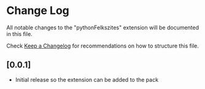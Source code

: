 # Change Log

All notable changes to the "pythonFelkszites" extension will be documented in this file.

Check [Keep a Changelog](http://keepachangelog.com/) for recommendations on how to structure this file.

## [0.0.1]

- Initial release so the extension can be added to the pack